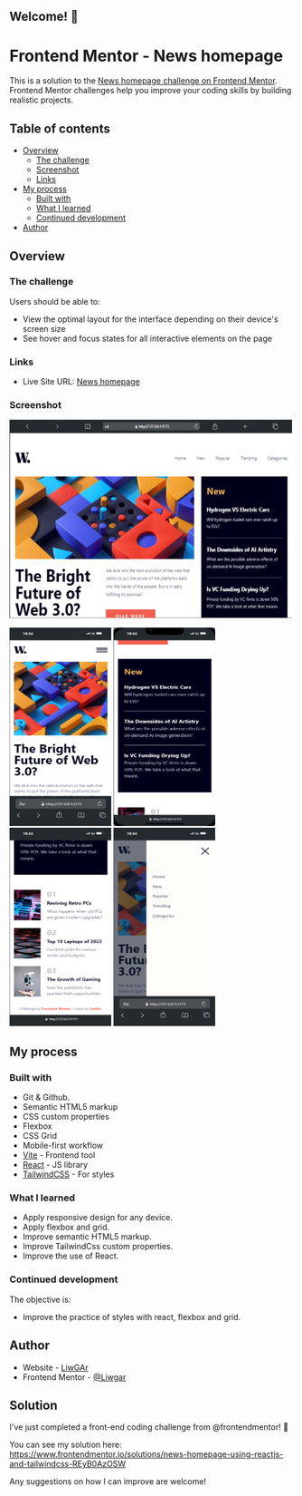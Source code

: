 ## Welcome! 👋

# Frontend Mentor - News homepage

This is a solution to the [News homepage challenge on Frontend Mentor](https://www.frontendmentor.io/challenges/news-homepage-H6SWTa1MFl). Frontend Mentor challenges help you improve your coding skills by building realistic projects. 

## Table of contents

- [Overview](#overview)
  - [The challenge](#the-challenge)
  - [Screenshot](#screenshot)
  - [Links](#links)
- [My process](#my-process)
  - [Built with](#built-with)
  - [What I learned](#what-i-learned)
  - [Continued development](#continued-development)
- [Author](#author)

## Overview

### The challenge

Users should be able to:

- View the optimal layout for the interface depending on their device's screen size
- See hover and focus states for all interactive elements on the page

### Links

- Live Site URL: [News homepage](https://liwgar.github.io/007_news_homepage/)

### Screenshot

  <p text-align="center">
    <img src="./src/assets/screensShots/Macbook-Air.png" width="500" height="350">
  </p>
  <p text-align="center">
    <img src="./src/assets/screensShots/iPhone-13-PRO.png" width="180" height="350">
    <img src="./src/assets/screensShots/iPhone-13-PRO(1).png" width="180" height="350">
    <img src="./src/assets/screensShots/iPhone-13-PRO(2).png" width="180" height="350">
     <img src="./src/assets/screensShots/iPhone-13-PRO(3).png" width="180" height="350">
  </p>

## My process

### Built with

- Git & Github.
- Semantic HTML5 markup
- CSS custom properties
- Flexbox
- CSS Grid
- Mobile-first workflow
- [Vite](https://vitejs.dev/) - Frontend tool
- [React](https://reactjs.org/) - JS library
- [TailwindCSS](https://tailwindcss.com/) - For styles

### What I learned

- Apply responsive design for any device.
- Apply flexbox and grid.
- Improve semantic HTML5 markup.
- Improve TailwindCss custom properties.
- Improve the use of React.

### Continued development

The objective is:
- Improve the practice of styles with react, flexbox and grid.

## Author

- Website - [LiwGAr](https://liwgar-portfolio.vercel.app/)
- Frontend Mentor - [@Liwgar](https://www.frontendmentor.io/profile/LiwGar)

## Solution 

I've just completed a front-end coding challenge from @frontendmentor! 🎉

You can see my solution here: https://www.frontendmentor.io/solutions/news-homepage-using-reactjs-and-tailwindcss-REyB0AzOSW

Any suggestions on how I can improve are welcome!